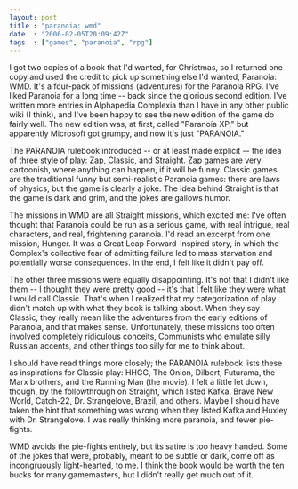 ```yaml
---
layout: post
title : "paranoia: wmd"
date  : "2006-02-05T20:09:42Z"
tags  : ["games", "paranoia", "rpg"]
---
```

I got two copies of a book that I'd wanted, for Christmas, so I returned one copy and used the credit to pick up something else I'd wanted, Paranoia: WMD. It's a four-pack of missions (adventures) for the Paranoia RPG.  I've liked Paranoia for a long time -- back since the glorious second edition.  I've written more entries in Alphapedia Complexia than I have in any other public wiki (I think), and I've been happy to see the new edition of the game do fairly well.  The new edition was, at first, called "Paranoia XP," but apparently Microsoft got grumpy, and now it's just "PARANOIA."

The PARANOIA rulebook introduced -- or at least made explicit -- the idea of three style of play: Zap, Classic, and Straight.  Zap games are very cartoonish, where anything can happen, if it will be funny. Classic games are the traditional funny but semi-realistic Paranoia games: there are laws of physics, but the game is clearly a joke.  The idea behind Straight is that the game is dark and grim, and the jokes are gallows humor.

The missions in WMD are all Straight missions, which excited me: I've often thought that Paranoia could be run as a serious game, with real intrigue, real characters, and real, frightening paranoia.  I'd read an excerpt from one mission, Hunger.  It was a Great Leap Forward-inspired story, in which the Complex's collective fear of admitting failure led to mass starvation and potentially worse consequences.  In the end, I felt like it didn't pay off.

The other three missions were equally disappointing.  It's not that I didn't like them -- I thought they were pretty good -- it's that I felt like they were what I would call Classic.  That's when I realized that my categorization of play didn't match up with what they book is talking about.  When they say Classic, they really mean like the adventures from the early editions of Paranoia, and that makes sense.  Unfortunately, these missions too often involved completely ridiculous conceits, Communists who emulate silly Russian accents, and other things too silly for me to think about.

I should have read things more closely; the PARANOIA rulebook lists these as inspirations for Classic play: HHGG, The Onion, Dilbert, Futurama, the Marx brothers, and the Running Man (the movie).  I felt a little let down, though, by the followthrough on Straight, which listed Kafka, Brave New World, Catch-22, Dr. Strangelove, Brazil, and others.  Maybe I should have taken the hint that something was wrong when they listed Kafka and Huxley with Dr. Strangelove.  I was really thinking more paranoia, and fewer pie-fights.

WMD avoids the pie-fights entirely, but its satire is too heavy handed.  Some of the jokes that were, probably, meant to be subtle or dark, come off as incongruously light-hearted, to me.  I think the book would be worth the ten bucks for many gamemasters, but I didn't really get much out of it. 
